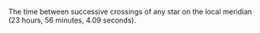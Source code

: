The time between successive crossings of any star on the local meridian
(23 hours, 56 minutes, 4.09 seconds).